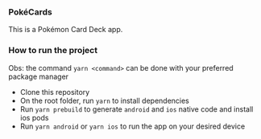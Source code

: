 ### PokéCards

This is a Pokémon Card Deck app.

### How to run the project

Obs: the command `yarn <command>` can be done with your preferred package manager

- Clone this repository
- On the root folder, run `yarn` to install dependencies
- Run `yarn prebuild` to generate `android` and `ios` native code and install ios pods
- Run `yarn android` or `yarn ios` to run the app on your desired device
